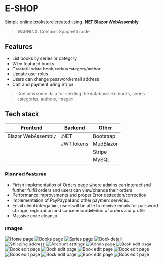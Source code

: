 # E-SHOP
Simple online bookstore created using **.NET Blazor WebAssembly**

> WARNING: Contains Spaghetti code

## Features
- List books by series or category
- Wiev featured books
- Create/Update book/series/category/author
- Update user roles
- Users can change password/email address
- Cart and payment using Stripe

> Contains some data for seeding the database like books, series, categories, authors, images

## Tech stack
| Frontend         | Backend     | Other |
|--------------|-----------|------------|
| Blazor WebAssembly | .NET      | Bootstrap        |
|       | JWT tokens  | MudBlazor       |
|       |   | Stripe       |
|       |   | MySQL       |

### Planned features
- Finish implementation of Orders page where admins can interact and further fulfill orders and users can view/change their orders
- Performance improvements and proper Error dettection/correction
- Implementation of PayPaypal and other payment  services..
- Email client intergation, users will be able to receive emails for password change, registration and canceletion/deletion of orders and profile
- Massive code cleanup


### Images
![Home page](/Images/img_01.PNG "Home page")
![Books page](/Images/img_02.PNG "Books")
![Series page](/Images/img_03.PNG "Authors")
![Book detail](/Images/img_04.PNG "Series")
![Shipping address](/Images/img_05.PNG "Series detail")
![Account settings](/Images/img_06.PNG "Author page")
![Admin page](/Images/img_07.PNG "Book detail")
![Book edit page](/Images/img_08.PNG "Login page")
![Book edit page](/Images/img_09.PNG "Register page")
![Book edit page](/Images/img_10.PNG "User profile")
![Book edit page](/Images/img_11.PNG "User profile - Shipping address")
![Book edit page](/Images/img_12.PNG "User profile - Profile settings")
![Book edit page](/Images/img_13.PNG "Admin panel - Books")
![Book edit page](/Images/img_14.PNG "Admin panel - Book edit 01")
![Book edit page](/Images/img_15.PNG "Admin panel - Book edit 02")
![Book edit page](/Images/img_16.PNG "Cart")

